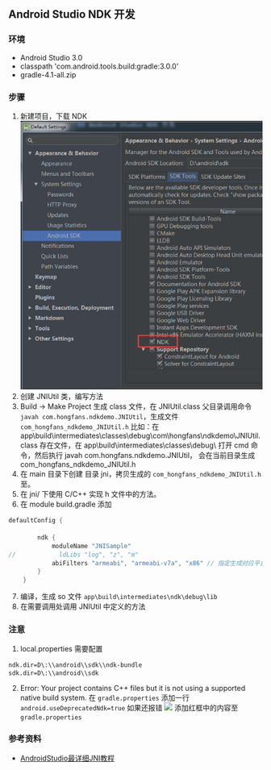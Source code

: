 ## Android Studio NDK 开发

### 环境
* Android Studio 3.0
* classpath 'com.android.tools.build:gradle:3.0.0'
* gradle-4.1-all.zip

### 步骤
1. 新建项目，下载 NDK
![下载 NDK](img/1.png)
2. 创建 JNIUtil 类，编写方法
3. Build -> Make Project 生成 class 文件，在 JNIUtil.class 父目录调用命令 `javah com.hongfans.ndkdemo.JNIUtil`，生成文件 `com_hongfans_ndkdemo_JNIUtil.h`
    比如：在 app\build\intermediates\classes\debug\com\hongfans\ndkdemo\JNIUtil.class 存在文件，在 app\build\intermediates\classes\debug\ 打开 cmd 命令，然后执行 javah com.hongfans.ndkdemo.JNIUtil， 会在当前目录生成 com_hongfans_ndkdemo_JNIUtil.h
4. 在 main 目录下创建 目录 jni，拷贝生成的 `com_hongfans_ndkdemo_JNIUtil.h` 至。
5. 在 jni/ 下使用 C/C++ 实现 h 文件中的方法。
6. 在 module build.gradle 添加
```gradle
defaultConfig {

        ndk {
            moduleName "JNISample"
//            ldLibs "log", "z", "m"
            abiFilters "armeabi", "armeabi-v7a", "x86" // 指定生成对应平台的 so
        }
    }
```
7. 编译，生成 so 文件 `app\build\intermediates\ndk\debug\lib`
8. 在需要调用处调用 JNIUtil 中定义的方法

### 注意
1. local.properties 需要配置
```
ndk.dir=D\:\\android\\sdk\\ndk-bundle
sdk.dir=D\:\\android\\sdk
```

2. Error: Your project contains C++ files but it is not using a supported native build system.
在 `gradle.properties` 添加一行
```android.useDeprecatedNdk=true```
如果还报错
![](img/2.png)
添加红框中的内容至 `gradle.properties`

### 参考资料
* [AndroidStudio最详细JNI教程](https://www.jianshu.com/p/81a97a43c176)











